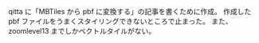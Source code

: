 qitta に「MBTiles から pbf に変換する」の記事を書くために作成。
作成した pbf ファイルをうまくスタイリングできないところで止まった。
また、zoomlevel13 までしかベクトルタイルがない。
